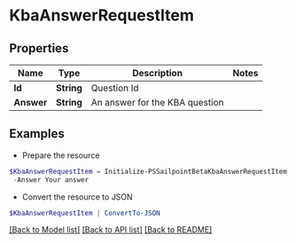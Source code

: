 # KbaAnswerRequestItem
## Properties

Name | Type | Description | Notes
------------ | ------------- | ------------- | -------------
**Id** | **String** | Question Id | 
**Answer** | **String** | An answer for the KBA question | 

## Examples

- Prepare the resource
```powershell
$KbaAnswerRequestItem = Initialize-PSSailpointBetaKbaAnswerRequestItem  -Id c54fee53-2d63-4fc5-9259-3e93b9994135 `
 -Answer Your answer
```

- Convert the resource to JSON
```powershell
$KbaAnswerRequestItem | ConvertTo-JSON
```

[[Back to Model list]](../README.md#documentation-for-models) [[Back to API list]](../README.md#documentation-for-api-endpoints) [[Back to README]](../README.md)

